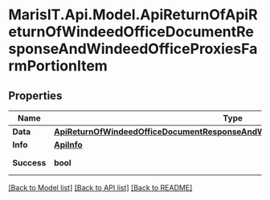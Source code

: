 
# MarisIT.Api.Model.ApiReturnOfApiReturnOfWindeedOfficeDocumentResponseAndWindeedOfficeProxiesFarmPortionItem

## Properties

Name | Type | Description | Notes
------------ | ------------- | ------------- | -------------
**Data** | [**ApiReturnOfWindeedOfficeDocumentResponseAndWindeedOfficeProxiesFarmPortionItem**](ApiReturnOfWindeedOfficeDocumentResponseAndWindeedOfficeProxiesFarmPortionItem.md) |  | [optional] 
**Info** | [**ApiInfo**](ApiInfo.md) |  | [optional] 
**Success** | **bool** |  | [optional] [readonly] 

[[Back to Model list]](../README.md#documentation-for-models)
[[Back to API list]](../README.md#documentation-for-api-endpoints)
[[Back to README]](../README.md)

